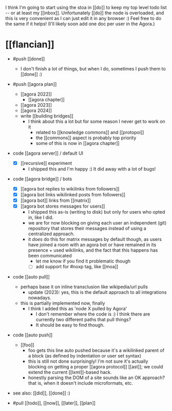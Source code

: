 I think I'm going to start using the stoa in [[do]] to keep my top level todo list -- or at least my [[inbox]]. Unfortunately [[do]] the node is overloaded, and this is very convenient as I can just edit it in any browser :) Feel free to do the same if it helps! (I'll likely soon add one doc per user in the Agora.)

# [[flancian]]
- #push [[done]]
    - I don't finish a lot of things, but when I do, sometimes I push them to [[done]] :)
- #push [[agora plan]]
    - [[agora 2022]]
        - [[agora chapter]]
    - [[agora 2023]]
    - [[agora 2024]]
    - write [[building bridges]]
      - I think about this a lot but for some reason I never get to work on it
          - related to [[knowledge commons]] and [[protopoi]]
          - the [[commons]] aspect is probably top priority
          - some of this is now in [[agora chapter]]
- code [[agora server]] / default UI
    - [x] [[recursive]] experiment
      - I shipped this and I'm happy :) It did away with a lot of bugs!
- code [[agora bridge]] / bots
  - [x] [[agora bot replies to wikilinks from followers]]
  - [x] [[agora bot links wikilinked posts from followers]]
  - [x] [[agora bot]] links from [[matrix]]
  - [x] [[agora bot stores messages for users]]
      - I shipped this as-is (writing to disk) but only for users who opted in, like I did.
      - we are for now blocking on giving each user an independent (git) repository that stores their messages instead of using a centralized approach.
      - it *does* do this for matrix messages by default though, as users have joined a room with an agora bot or have remained in its presence + used wikilinks, and the fact that this happens has been communicated
          - let me know if you find it problematic though
          - [ ] add support for #noxp tag, like [[moa]]
- code [[auto pull]]
  - perhaps base it on inline transclusion like wikipedia/url pulls
      - update (2023): yes, this is the default approach to all integrations nowadays.
  - this is partially implemented now, finally
      - I think I added this as 'node X pulled by Agora'
          - I don't remember where the code is :) I think there are currently two different paths that pull things?
          - It should be easy to find though.
- code [[auto push]]
  - [[foo]]
      - foo gets this line auto pushed because it's a wikilinked parent of a block (as defined by indentation or user set syntax)
      - this is still not done surprisingly! I'm not sure it's actually blocking on getting a proper [[agora protocol]] [[ast]]; we could extend the current [[lxml]]-based hack.
      - honestly parsing the DOM of a site sounds like an OK approach? that is, when it doesn't include microformats, etc.

- see also: [[did]], [[done]] :)
- #pull [[todo]], [[now]], [[later]], [[plan]]